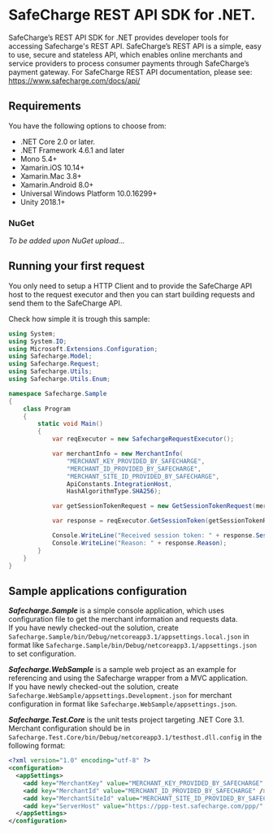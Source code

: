 # SafeCharge REST API SDK for .NET.

SafeCharge’s REST API SDK for .NET provides developer tools for accessing Safecharge's REST API. SafeCharge’s REST API is a simple, easy to use, secure and stateless API, which enables online merchants and service providers to process consumer payments through SafeCharge’s payment gateway. For SafeCharge REST API documentation, please see: https://www.safecharge.com/docs/api/


## Requirements

You have the following options to choose from:
- .NET Core 2.0 or later.
- .NET Framework 4.6.1 and later 
- Mono 5.4+
- Xamarin.iOS 10.14+
- Xamarin.Mac 3.8+
- Xamarin.Android 8.0+
- Universal Windows Platform 10.0.16299+
- Unity 2018.1+

### NuGet
*To be added upon NuGet upload...*

## Running your first request

You only need to setup a HTTP Client and to provide the SafeCharge API host to the request executor and then you can start building requests and send them to the SafeCharge API. 

Check how simple it is trough this sample:

```c#
using System;
using System.IO;
using Microsoft.Extensions.Configuration;
using Safecharge.Model;
using Safecharge.Request;
using Safecharge.Utils;
using Safecharge.Utils.Enum;

namespace Safecharge.Sample
{
    class Program
    {
        static void Main()
        {
            var reqExecutor = new SafechargeRequestExecutor();

            var merchantInfo = new MerchantInfo(
                "MERCHANT_KEY_PROVIDED_BY_SAFECHARGE",
                "MERCHANT_ID_PROVIDED_BY_SAFECHARGE",
                "MERCHANT_SITE_ID_PROVIDED_BY_SAFECHARGE",
                ApiConstants.IntegrationHost,
                HashAlgorithmType.SHA256);

            var getSessionTokenRequest = new GetSessionTokenRequest(merchantInfo);

            var response = reqExecutor.GetSessionToken(getSessionTokenRequest).GetAwaiter().GetResult();

            Console.WriteLine("Received session token: " + response.SessionToken);
            Console.WriteLine("Reason: " + response.Reason);
        }
    }
}

```
## Sample applications configuration

***Safecharge.Sample*** is a simple console application, which uses configuration file to get the merchant information and requests data. <br>
If you have newly checked-out the solution, create `Safecharge.Sample/bin/Debug/netcoreapp3.1/appsettings.local.json` in format like `Safecharge.Sample/bin/Debug/netcoreapp3.1/appsettings.json` to set configuration.

***Safecharge.WebSample***  is a sample web project as an example for referencing and using the Safecharge wrapper from a MVC application. <br>
If you have newly checked-out the solution, create `Safecharge.WebSample/appsettings.Development.json` for merchant configuration in format like `Safecharge.WebSample/appsettings.json`.

***Safecharge.Test.Core*** is the unit tests project targeting .NET Core 3.1. Merchant configuration should be in `Safecharge.Test.Core/bin/Debug/netcoreapp3.1/testhost.dll.config` in the following format:
```xml
<?xml version="1.0" encoding="utf-8" ?>
<configuration>
  <appSettings>
    <add key="MerchantKey" value="MERCHANT_KEY_PROVIDED_BY_SAFECHARGE" />
	<add key="MerchantId" value="MERCHANT_ID_PROVIDED_BY_SAFECHARGE" />
	<add key="MerchantSiteId" value="MERCHANT_SITE_ID_PROVIDED_BY_SAFECHARGE" />
	<add key="ServerHost" value="https://ppp-test.safecharge.com/ppp/" />
  </appSettings>
</configuration>
```